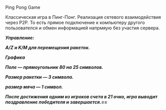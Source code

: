 Ping Pong Game

Классическая игра в Пинг-Понг. Реализация сетевого взаимодействия через P2P. То есть прямое подключение к компьютеру другого пользователся и обмен информацией напрмяую без участия сервера.

***Управление:***
  
***A/Z и K/M для перемещения ракеток.***


***Графика***

***Поле — прямоугольник 80 на 25 символов.***

***Размер ракетки — 3 символа.***

***размер мяча — 1 символ.***



***После достижения одним из игроков счета в 21 очко, игра выводит поздравление победителя и завершается.==***
